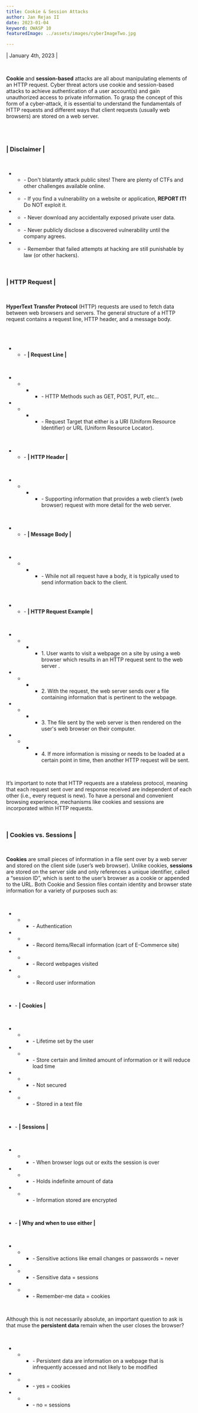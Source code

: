 ```yaml
---
title: Cookie & Session Attacks
author: Jan Rejas II
date: 2023-01-04
keyword: OWASP 10
featuredImage: ../assets/images/cyberImageTwo.jpg

---
```


| January 4th, 2023 | 

<br/>

__Cookie__ and __session-based__ attacks are all about manipulating elements of an HTTP request. Cyber threat actors use cookie and session-based attacks to achieve authentication of a user account(s) and gain unauthorized access to private information. To grasp the concept of this form of a cyber-attack, it is essential to understand the fundamentals of HTTP requests and different ways that client requests (usually web browsers) are stored on a web server.

<br/>
<br/>

### | Disclaimer |

<br/>

*  * \- Don't blatantly attack public sites! There are plenty of CTFs and other challenges available online.
*  * \- If you find a vulnerability on a website or application, __REPORT IT!__ Do NOT exploit it.
*  * \- Never download any accidentally exposed private user data.
*  * \- Never publicly disclose a discovered vulnerability until the company agrees.
*  * \- Remember that failed attempts at hacking are still punishable by law (or other hackers).

<br/>

### | HTTP Request |
<br/>

__HyperText Transfer Protocol__ (HTTP) requests are used to fetch data between web browsers and servers. The general structure of a HTTP request contains a request line, HTTP header, and a message body. 

<br/>
<br/>

*  * \- __| Request Line |__

<br/>

*  *  *  *  \- HTTP Methods such as GET, POST, PUT, etc...
*  *  *  *  \- Request Target that either is a URI (Uniform Resource Identifier) or URL (Uniform Resource Locator).

<br/>

*  * \- __| HTTP Header |__

<br/>

*  *  *  *  \- Supporting information that provides a web client’s (web browser) request with more detail for the web server.

<br/>

*  * \- __| Message Body |__

<br/>

*  *  *  *  \- While not all request have a body, it is typically used to send information back to the client.

<br/>

*  * \- __| HTTP Request Example |__

<br/>

*  *  *  *  1\. User wants to visit a webpage on a site by using a web browser which results in an HTTP request sent to the web server .

*  *  *  *  2\. With the request, the web server sends over a file containing information that is pertinent to the webpage.

*  *  *  *  3\. The file sent by the web server is then rendered on the user's web browser on their computer.

*  *  *  *  4\. If more information is missing or needs to be loaded at a certain point in time, then another HTTP request will be sent.

<br/>

It’s important to note that HTTP requests are a stateless protocol, meaning that each request sent over and response received are independent of each other (i.e., every request is new). To have a personal and convenient browsing experience, mechanisms like cookies and sessions are incorporated within HTTP requests.

<br/>

### | Cookies vs. Sessions |
<br/>

__Cookies__ are small pieces of information in a file sent over by a web server and stored on the client side (user’s web browser). Unlike cookies, __sessions__ are stored on the server side and only references a unique identifier, called a “session ID”, which is sent to the user’s browser as a cookie or appended to the URL. Both Cookie and Session files contain identity and browser state information for a variety of purposes such as: 

<br/>

*  *  * \- Authentication
*  *  * \- Record items/Recall information (cart of E-Commerce site)
*  *  * \- Record webpages visited
*  *  * \- Record user information

<br/>

  * \- __| Cookies |__

<br/>

*  *  * \- Lifetime set by the user
*  *  * \- Store certain and limited amount of information or it will reduce load time
*  *  * \- Not secured
*  *  * \- Stored in a text file

<br/>

 * \- __| Sessions |__

<br/>

*  *  * \- When browser logs out or exits the session is over
*  *  * \- Holds indefinite amount of data
*  *  * \- Information stored are encrypted

<br/>

 * \- __| Why and when to use either |__

<br/>

*  *  * \- Sensitive actions like email changes or passwords = never
*  *  * \- Sensitive data = sessions
*  *  * \- Remember-me data = cookies

<br/>

Although this is not necessarily absolute, an important question to ask is that muse the __persistent data__ remain when the user closes the browser?

<br/>

*  *  * \- Persistent data are information on a webpage that is infrequently accessed and not likely to be modified

*  *  * \- yes = cookies
*  *  * \- no = sessions

<br/>


<br/>